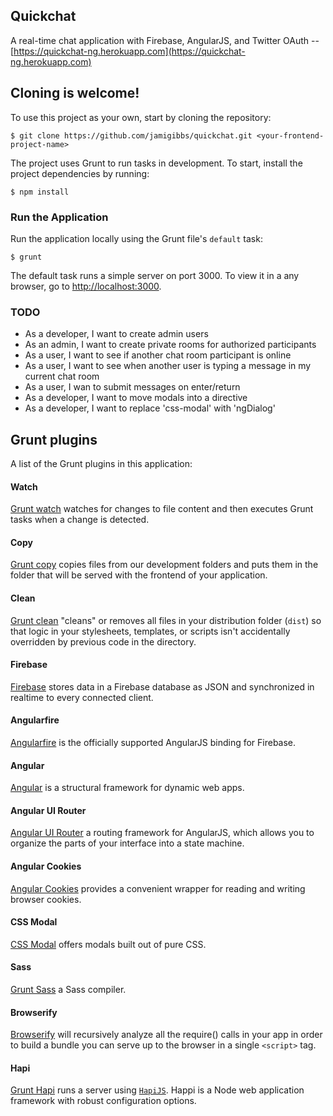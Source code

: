 ## Quickchat

A real-time chat application with Firebase, AngularJS, and Twitter OAuth -- [https://quickchat-ng.herokuapp.com](https://quickchat-ng.herokuapp.com)

## Cloning is welcome!

To use this project as your own, start by cloning the repository:

```
$ git clone https://github.com/jamigibbs/quickchat.git <your-frontend-project-name>
```

The project uses Grunt to run tasks in development. To start, install the project dependencies by running:

```
$ npm install
```

### Run the Application

Run the application locally using the Grunt file's `default` task:

```
$ grunt
```

The default task runs a simple server on port 3000. To view it in a any browser, go to [http://localhost:3000](http://localhost:3000).

### TODO

- As a developer, I want to create admin users
- As an admin, I want to create private rooms for authorized participants
- As a user, I want to see if another chat room participant is online
- As a user, I want to see when another user is typing a message in my current chat room
- As a user, I wan to submit messages on enter/return
- As a developer, I want to move modals into a directive
- As a developer, I want to replace 'css-modal' with 'ngDialog'

## Grunt plugins

A list of the Grunt plugins in this application:

#### Watch

[Grunt watch](https://github.com/gruntjs/grunt-contrib-watch) watches for changes to file content and then executes Grunt tasks when a change is detected.

#### Copy

[Grunt copy](https://github.com/gruntjs/grunt-contrib-copy) copies files from our development folders and puts them in the folder that will be served with the frontend of your application.

#### Clean

[Grunt clean](https://github.com/gruntjs/grunt-contrib-clean) "cleans" or removes all files in your distribution folder (`dist`) so that logic in your stylesheets, templates, or scripts isn't accidentally overridden by previous code in the directory.

#### Firebase

[Firebase](https://www.npmjs.com/package/firebase) stores data in a Firebase database as JSON and synchronized in realtime to every connected client.

#### Angularfire

[Angularfire](https://www.firebase.com/docs/web/libraries/angular/) is the officially supported AngularJS binding for Firebase.

#### Angular
[Angular](https://www.npmjs.com/package/angular) is a structural framework for dynamic web apps.

#### Angular UI Router
[Angular UI Router](https://www.npmjs.com/package/angular-ui-router) a routing framework for AngularJS, which allows you to organize the parts of your interface into a state machine.

#### Angular Cookies

[Angular Cookies](https://www.npmjs.com/package/angular-cookies) provides a convenient wrapper for reading and writing browser cookies.

#### CSS Modal

[CSS Modal](https://github.com/drublic/css-modal) offers modals built out of pure CSS.

#### Sass

[Grunt Sass](https://github.com/sindresorhus/grunt-sass) a Sass compiler.

#### Browserify
[Browserify](https://github.com/substack/node-browserify) will recursively analyze all the require() calls in your app in order to build a bundle you can serve up to the browser in a single `<script>` tag.

#### Hapi

[Grunt Hapi](https://github.com/athieriot/grunt-hapi) runs a server using [`HapiJS`](http://hapijs.com/). Happi is a Node web application framework with robust configuration options.
